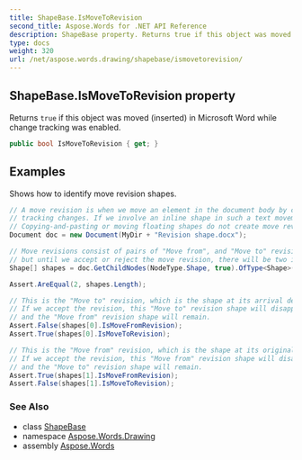 ```yaml
---
title: ShapeBase.IsMoveToRevision
second_title: Aspose.Words for .NET API Reference
description: ShapeBase property. Returns true if this object was moved inserted in Microsoft Word while change tracking was enabled in C#.
type: docs
weight: 320
url: /net/aspose.words.drawing/shapebase/ismovetorevision/
---
```

## ShapeBase.IsMoveToRevision property

Returns `true` if this object was moved (inserted) in Microsoft Word while change tracking was enabled.

```csharp
public bool IsMoveToRevision { get; }
```

## Examples

Shows how to identify move revision shapes.

```csharp
// A move revision is when we move an element in the document body by cut-and-pasting it in Microsoft Word while
// tracking changes. If we involve an inline shape in such a text movement, that shape will also be a revision.
// Copying-and-pasting or moving floating shapes do not create move revisions.
Document doc = new Document(MyDir + "Revision shape.docx");

// Move revisions consist of pairs of "Move from", and "Move to" revisions. We moved in this document in one shape,
// but until we accept or reject the move revision, there will be two instances of that shape.
Shape[] shapes = doc.GetChildNodes(NodeType.Shape, true).OfType<Shape>().ToArray();

Assert.AreEqual(2, shapes.Length);

// This is the "Move to" revision, which is the shape at its arrival destination.
// If we accept the revision, this "Move to" revision shape will disappear,
// and the "Move from" revision shape will remain.
Assert.False(shapes[0].IsMoveFromRevision);
Assert.True(shapes[0].IsMoveToRevision);

// This is the "Move from" revision, which is the shape at its original location.
// If we accept the revision, this "Move from" revision shape will disappear,
// and the "Move to" revision shape will remain.
Assert.True(shapes[1].IsMoveFromRevision);
Assert.False(shapes[1].IsMoveToRevision);
```

### See Also

* class [ShapeBase](../)
* namespace [Aspose.Words.Drawing](../../shapebase/)
* assembly [Aspose.Words](../../../)
